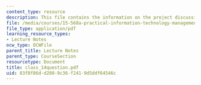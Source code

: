 ```yaml
---
content_type: resource
description: This file contains the information on the project discussion.
file: /media/courses/15-568a-practical-information-technology-management-spring-2005/83f8f86dd2809c36f2419d5ddf64546c_class_14question.pdf
file_type: application/pdf
learning_resource_types:
- Lecture Notes
ocw_type: OCWFile
parent_title: Lecture Notes
parent_type: CourseSection
resourcetype: Document
title: class_14question.pdf
uid: 83f8f86d-d280-9c36-f241-9d5ddf64546c
---
```

